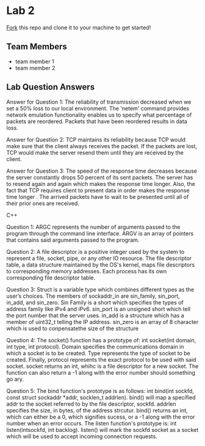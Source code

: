 # Lab 2
[Fork](https://docs.github.com/en/get-started/quickstart/fork-a-repo) this repo and clone it to your machine to get started!

## Team Members
- team member 1
- team member 2

## Lab Question Answers

Answer for Question 1: 
The reliability of transmission decreased when we set a 50% loss to our local environment. The 'netem' command provides network emulation functionality enables us to specify what percentage of packets are reordered. Packets that have been reordered results in data loss.

Answer for Question 2:
TCP maintains its reliability because TCP would make sure that the client always receives the packet. If the packets are lost, TCP would make the server resend them until they are received by the client.

Answer for Question 3:
The speed of the response time decreases because the server constantly drops 50 percent of its sent packets. The server has to resend again and again which makes the response time longer. Also, the fact that TCP requires client to present data in order makes the response time longer . The arrived packets have to wait to be presented until all of their prior ones are received.

C++
 
Question 1: 
ARGC represents the number of arguments passed to the program through the command line interface. ARGV is an array of pointers that contains said arguments passed to the program. 

Question 2:
A file descriptor is a positive integer used by the system to represent a file, socket, pipe, or any other IO resource. 
The file descriptor table, a data structure maintained by the OS's kernel, maps file descriptors to corresponding memory addresses. Each process has its own corresponding file descriptor table. 

Question 3:
Struct is a variable type which combines different types as the user’s choices. The members of sockaddr_in are sin_family, sin_port, in_add, and sin_zero. Sin Family is a short which specifies the types of address family like iPv4 and iPv6.  sin_port is an unsigned short which tell the port number that the server uses. in_add is a structure which has a member of uint32_t telling the IP address. 
sin_zero is an array of 8 character which is used to conpensatethe size of the structure 

Question 4: 
The socket() function has a prototype of: int socket(int domain, int type, int protocol). Domain specifies the communications domain in which a socket is to be created. Type represents the type of socket to be created. Finally, protocol represents the exact protocol to be used with said socket. 
socket returns an int, whihc is a file descriptor for a new socket. The function can also return a -1 along with the error number should something go ary.

Question 5:
The bind function's prototype is as follows: int bind(int sockfd, const struct sockaddr *addr, socklen_t addrlen). bind() will map a specified addr to the socket referred to by the file descriptor, sockfd. addrlen specifies the size, in bytes, of the address strcutur. bind() returns an int, which can either be a 0, which signifies sucess, or a -1 along with the error number when an error occurs.
The listen function's prototype is: int listen(intsockfd, int backlog). listen() will mark the sockfd socket as a socket which will be used to accept incoming connection requests. 


